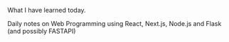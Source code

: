 What I have learned today.

Daily notes on Web Programming using React, Next.js, Node.js and Flask (and possibly FASTAPI)
